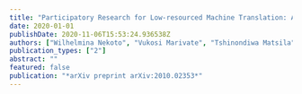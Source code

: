 ```yaml
---
title: "Participatory Research for Low-resourced Machine Translation: A Case Study in African Languages"
date: 2020-01-01
publishDate: 2020-11-06T15:53:24.936538Z
authors: ["Wilhelmina Nekoto", "Vukosi Marivate", "Tshinondiwa Matsila", "Timi Fasubaa", "Tajudeen Kolawole", "Taiwo Fagbohungbe", "Solomon Oluwole Akinola", "Shamsuddee Hassan Muhammad", "Salomon Kabongo", "Salomey Osei", " others"]
publication_types: ["2"]
abstract: ""
featured: false
publication: "*arXiv preprint arXiv:2010.02353*"
---
```


